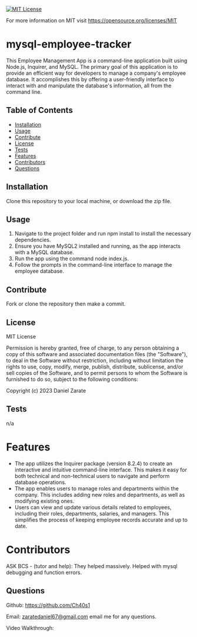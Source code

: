 [![MIT License](https://img.shields.io/badge/License-MIT-blue.svg)](https://opensource.org/licenses/MIT)

For more information on MIT visit https://opensource.org/licenses/MIT

# mysql-employee-tracker
This Employee Management App is a command-line application built using Node.js, Inquirer, and MySQL. The primary goal of this application is to provide an efficient way for developers to manage a company's employee database. It accomplishes this by offering a user-friendly interface to interact with and manipulate the database's information, all from the command line.

## Table of Contents
* [Installation](#installation)
* [Usage](#usage)
* [Contribute](#contribute)
* [License](#license)
* [Tests](#tests)
* [Features](#features)
* [Contributors](#contributors)
* [Questions](#questions)

## Installation

Clone this repository to your local machine, or download the zip file.

## Usage
1. Navigate to the project folder and run npm install to install the necessary dependencies.
2. Ensure you have MySQL2 installed and running, as the app interacts with a MySQL database.
3. Run the app using the command node index.js.
4. Follow the prompts in the command-line interface to manage the employee database.

## Contribute
Fork or clone the repository then make a commit.

## License

MIT License

Permission is hereby granted, free of charge, to any person obtaining a copy
of this software and associated documentation files (the "Software"), to deal
in the Software without restriction, including without limitation the rights
to use, copy, modify, merge, publish, distribute, sublicense, and/or sell
copies of the Software, and to permit persons to whom the Software is
furnished to do so, subject to the following conditions:

Copyright (c) 2023 Daniel Zarate

## Tests
n/a

# Features
* The app utilizes the Inquirer package (version 8.2.4) to create an interactive and intuitive command-line interface. This makes it easy for both technical and non-technical users to navigate and perform database operations.
* The app enables users to manage roles and departments within the company. This includes adding new roles and departments, as well as modifying existing ones.
* Users can view and update various details related to employees, including their roles, departments, salaries, and managers. This simplifies the process of keeping employee records accurate and up to date.

# Contributors

ASK BCS - (tutor and help):
They helped massively. Helped with mysql debugging and function errors.

## Questions
Github: https://github.com/Ch40s1

Email: zaratedaniel67@gmail.com email me for any questions.

Video Walkthrough:

